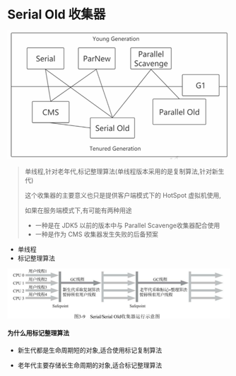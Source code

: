 # Serial Old 收集器

<img src="../../assets/image-20200908105903706.png" alt="image-20200908105903706" style="zoom:67%;" />

> 单线程,针对老年代,标记整理算法(单线程版本采用的是复制算法,针对新生代)
>
> 这个收集器的主要意义也只是提供客户端模式下的 HotSpot 虚拟机使用,
>
> 如果在服务端模式下,有可能有两种用途
>
> - 一种是在 JDK5 以前的版本中与 Parallel Scavenge收集器配合使用
> - 一种是作为 CMS 收集器发生失败的后备预案

- 单线程
- 标记整理算法

![image-20200526230213548](../../assets/image-20200526230213548-3836500.png)

#### 为什么用标记整理算法

- 新生代都是生命周期短的对象,适合使用标记复制算法

- 老年代主要存储长生命周期的对象,适合标记整理算法

